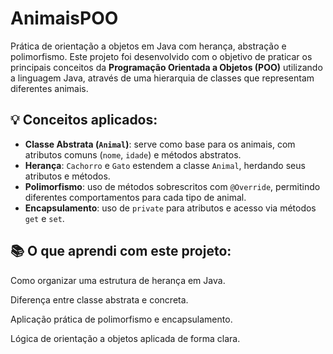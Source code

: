 # AnimaisPOO
Prática de orientação a objetos em Java com herança, abstração e polimorfismo.
Este projeto foi desenvolvido com o objetivo de praticar os principais conceitos da **Programação Orientada a Objetos (POO)** utilizando a linguagem Java, através de uma hierarquia de classes que representam diferentes animais.

## 💡 Conceitos aplicados:

- **Classe Abstrata (`Animal`)**: serve como base para os animais, com atributos comuns (`nome`, `idade`) e métodos abstratos.
- **Herança**: `Cachorro` e `Gato` estendem a classe `Animal`, herdando seus atributos e métodos.
- **Polimorfismo**: uso de métodos sobrescritos com `@Override`, permitindo diferentes comportamentos para cada tipo de animal.
- **Encapsulamento**: uso de `private` para atributos e acesso via métodos `get` e `set`.

## 📚 O que aprendi com este projeto:
Como organizar uma estrutura de herança em Java.

Diferença entre classe abstrata e concreta.

Aplicação prática de polimorfismo e encapsulamento.

Lógica de orientação a objetos aplicada de forma clara.
